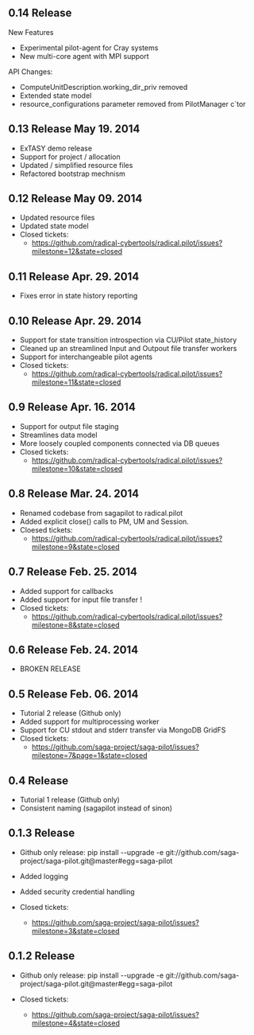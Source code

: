 0.14 Release                                             
---------------------------------------------------------------------

New Features

* Experimental pilot-agent for Cray systems
* New multi-core agent with MPI support

API Changes:

* ComputeUnitDescription.working_dir_priv removed
* Extended state model
* resource_configurations parameter removed from PilotManager c`tor


0.13 Release                                             May 19. 2014
---------------------------------------------------------------------

* ExTASY demo release 
* Support for project / allocation
* Updated / simplified resource files
* Refactored bootstrap mechnism


0.12 Release                                             May 09. 2014
---------------------------------------------------------------------

* Updated resource files
* Updated state model
* Closed tickets: 
  - https://github.com/radical-cybertools/radical.pilot/issues?milestone=12&state=closed


0.11 Release                                            Apr. 29. 2014
---------------------------------------------------------------------

* Fixes error in state history reporting

0.10 Release                                            Apr. 29. 2014
---------------------------------------------------------------------

* Support for state transition introspection via CU/Pilot state_history
* Cleaned up an streamlined Input and Outpout file transfer workers
* Support for interchangeable pilot agents
* Closed tickets:
  - https://github.com/radical-cybertools/radical.pilot/issues?milestone=11&state=closed


0.9 Release                                             Apr. 16. 2014
---------------------------------------------------------------------

* Support for output file staging
* Streamlines data model
* More loosely coupled components connected via DB queues
* Closed tickets:
  - https://github.com/radical-cybertools/radical.pilot/issues?milestone=10&state=closed


0.8 Release                                             Mar. 24. 2014
---------------------------------------------------------------------

* Renamed codebase from sagapilot to radical.pilot
* Added explicit close() calls to PM, UM and Session.
* Cloesed tickets:
  - https://github.com/radical-cybertools/radical.pilot/issues?milestone=9&state=closed


0.7 Release                                             Feb. 25. 2014
---------------------------------------------------------------------

* Added support for callbacks 
* Added support for input file transfer !
* Closed tickets:
  - https://github.com/radical-cybertools/radical.pilot/issues?milestone=8&state=closed


0.6 Release                                             Feb. 24. 2014
---------------------------------------------------------------------

* BROKEN RELEASE


0.5 Release                                             Feb. 06. 2014
---------------------------------------------------------------------

* Tutorial 2 release (Github only)
* Added support for multiprocessing worker
* Support for CU stdout and stderr transfer via MongoDB GridFS
* Closed tickets:
  - https://github.com/saga-project/saga-pilot/issues?milestone=7&page=1&state=closed


0.4 Release 
---------------------------------------------------------------------

* Tutorial 1 release (Github only)
* Consistent naming (sagapilot instead of sinon)


0.1.3 Release 
---------------------------------------------------------------------

* Github only release: 
  pip install --upgrade -e git://github.com/saga-project/saga-pilot.git@master#egg=saga-pilot 

* Added logging
* Added security credential handling 
* Closed tickets: 
  - https://github.com/saga-project/saga-pilot/issues?milestone=3&state=closed


0.1.2 Release 
---------------------------------------------------------------------

* Github only release: 
  pip install --upgrade -e git://github.com/saga-project/saga-pilot.git@master#egg=saga-pilot 

* Closed tickets: 
  - https://github.com/saga-project/saga-pilot/issues?milestone=4&state=closed
